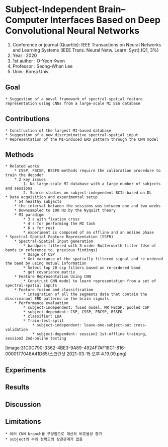 # Subject-Independent Brain–Computer Interfaces Based on Deep Convolutional Neural Networks

1. Conference or journal (Quartile): IEEE Transactions on Neural Networks and Learning Systems (IEEE Trans. Neural Netw. Learn. Syst) (Q1, 3%)
2. Year : 2020
3. 1st author : O-Yeon Kwon
4. Professor : Seong-Whan Lee
5. Univ.: Korea Univ.

## Goal

    * Suggestion of a novel framework of spectral-spatial feature representation using CNNs from a large-scale MI EEG database

## Contributions

    * Construction of the largest MI-based database
    * Suggestion of a new discriminative spectral-spatial input
    * Representation of the MI-induced ERD pattern through the CNN model

## Methods

    * Related works
    	* CSSP, FBCSP, BSSFO methods require the calibration procedure to train the decoder
    	* 2 key issues
    		1. No large-scale MI database with a large number of subjects and sessions
    		2. Scarce studies on subject-independent BCIs-based on DL
    * Data acquisition and experimental setup
    	* 54 healthy subjects
    	* the interval between the sessions was between one and two weeks
    	* Downsampled to 100 Hz by the Nyquist theory
    	* MI paradigm
    		* 3 s with fixation cross
    		* 4 s for performing the MI task
    		* 6 s for rest
    		* experiment is composed of an offline and an online phase
    * Spectral-Spatial Feature Representation (SSFR)
    	* Spectral-Spatial Input generation
    		* bandpass-filtered with 5-order Butterworth filter (Use of bands in reference to. previous findings)
    		* Usage of CSP
    		* Get variance of the spatially filtered signal and re-ordered the band by using mutual information
    		* Select top 20 csp filters based on re-ordered band
    		* get covariance matrix
    	* Feature Representation Using CNN
    		* Construct CNN model to learn representation from a set of spectral-spatial inputs
    	* Feature fusion and classification
    		* integration of all the segments data that contain the discriminant ERD patterns in the brain signals
    	* Performance evaluation
    		* subject-independent: fused model, MR FBCSP, pooled CSP
    		* subject-dependent: CSP, CSSP, FBCSP, BSSFO
    		* classifier: LDA
    		* Train-test-split
    			* subject-independent: leave-one-subject-out cross-validation
    			* subject-dependent: session2 1st-offline training, session2 2nd-online testing

[image:31C0C790-3362-4BE3-9A89-4924F7AF18C1-816-0000177048A41D65/스크린샷 2021-03-15 오후 4.19.09.png]

## Experiments

## Results

## Discussion

## Limitations

    * 여러 CNN branch를 구성함으로 계산의 비효율성 증가
    * subject의 수와 정확도의 상관관계가 없음
